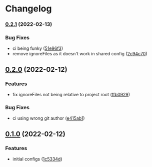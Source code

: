 # Changelog

### [0.2.1](https://github.com/V-ed/stylelint-config/compare/stylelint-config-v0.2.0...stylelint-config-v0.2.1) (2022-02-13)


### Bug Fixes

* ci being funky ([51e96f3](https://github.com/V-ed/stylelint-config/commit/51e96f31aa96147c22f5bc330540eadf64e4a069))
* remove ignoreFiles as it doesn't work in shared config ([2c94c70](https://github.com/V-ed/stylelint-config/commit/2c94c70c8a7f5be7aa6859346f0b43f3829e4cd4))

## [0.2.0](https://github.com/V-ed/stylelint-config/compare/stylelint-config-v0.1.0...stylelint-config-v0.2.0) (2022-02-12)


### Features

* fix ignoreFiles not being relative to project root ([ffb0929](https://github.com/V-ed/stylelint-config/commit/ffb0929ea0d9b2cd680dc6092e0d20b1339923ca))


### Bug Fixes

* ci using wrong git author ([e415ab1](https://github.com/V-ed/stylelint-config/commit/e415ab1aa94592170430a7a8590a471369a31cd6))

## [0.1.0](https://github.com/V-ed/stylelint-config/compare/stylelint-config-v0.0.1...stylelint-config-v0.1.0) (2022-02-12)


### Features

* initial configs ([1c5334d](https://github.com/V-ed/stylelint-config/commit/1c5334d4d097f8b83274248d34c02ca104efd57e))
